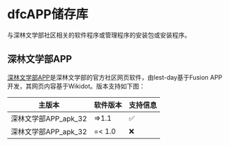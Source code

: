 # dfcAPP储存库
与深林文学部社区相关的软件程序或管理程序的安装包或安装程序。

## 深林文学部APP
[深林文学部APP](https://github.com/DeepForest-Club/dfcAPP/tree/master/%E6%B7%B1%E6%9E%97%E6%96%87%E5%AD%A6%E9%83%A8APP)是深林文学部的官方社区网页软件，由lest-day基于Fusion APP开发，其网页内容基于Wikidot。版本支持如下图：

| 主版本   | 软件版本 | 支持信息            |
| --------- | -------- | ------------------ |
| 深林文学部APP_apk_32 | =>1.1    | :white_check_mark: |
| 深林文学部APP_apk_32 | =< 1.0   | :x:                |
